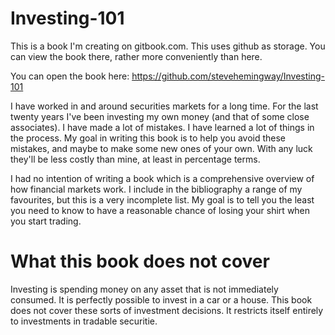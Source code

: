 # Investing-101

This is a book I'm creating on gitbook.com. This uses github as storage. You can view the book there, rather more conveniently than here.

You can open the book here: <https://github.com/stevehemingway/Investing-101>


I have worked in and around securities markets for a long time. For the last twenty years I've been investing my own money (and that of some close associates). I have made a lot of mistakes. I have learned a lot of things in the process. My goal in writing this book is to help you avoid these mistakes, and maybe to make some new ones of your own. With any luck they'll be less costly than mine, at least in percentage terms.


I had no intention of writing a book which is a comprehensive overview of how financial markets work. I include in the bibliography a range of my favourites, but this is a very incomplete list. My goal is to tell you the least you need to know to have a reasonable chance of losing your shirt when you start trading.


# What this book does not cover

Investing is spending money on any asset that is not immediately consumed. It is perfectly possible to invest in a car or a house. This book does not cover these sorts of investment decisions. It restricts itself entirely to investments in tradable securitie.